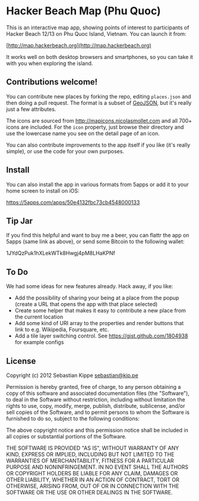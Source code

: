 # Hacker Beach Map (Phu Quoc)

This is an interactive map app, showing points of interest to participants of
Hacker Beach 12/13 on Phu Quoc Island, Vietnam. You can launch it from:

[http://map.hackerbeach.org](http://map.hackerbeach.org)

It works well on both desktop browsers and smartphones, so you can take it with
you when exploring the island.

## Contributions welcome!

You can contribute new places by forking the repo, editing `places.json` and
then doing a pull request. The format is a subset of
[GeoJSON](http://geojson.org/), but it's really just a few attributes.

The icons are sourced from http://mapicons.nicolasmollet.com and all 700+ icons
are included. For the `icon` property, just browse their directory and use the
lowercase name you see on the detail page of an icon.

You can also contribute improvements to the app itself if you like (it's really
simple), or use the code for your own purposes.

## Install

You can also install the app in various formats from 5apps or add it to your
home screen to install on iOS:

https://5apps.com/apps/50e4132fbc73cb4548000133

## Tip Jar

If you find this helpful and want to buy me a beer, you can flattr the app on
5apps (same link as above), or send some Bitcoin to the following wallet:

1JYdQzPuk1hXLekWTk8Hwgj4pM8LHaKPNf

## To Do

We had some ideas for new features already. Hack away, if you like:

* Add the possibility of sharing your being at a place from the popup (create a
  URL that opens the app with that place selected)
* Create some helper that makes it easy to contribute a new place from the
  current location
* Add some kind of URI array to the properties and render buttons that link to
  e.g. Wikipedia, Foursquare, etc.
* Add a tile layer switching control. See https://gist.github.com/1804938 for
  example configs

## License

Copyright (c) 2012 Sebastian Kippe <sebastian@kip.pe>

Permission is hereby granted, free of charge, to any person obtaining a copy of
this software and associated documentation files (the "Software"), to deal in
the Software without restriction, including without limitation the rights to
use, copy, modify, merge, publish, distribute, sublicense, and/or sell copies
of the Software, and to permit persons to whom the Software is furnished to do
so, subject to the following conditions:

The above copyright notice and this permission notice shall be included in all
copies or substantial portions of the Software.

THE SOFTWARE IS PROVIDED "AS IS", WITHOUT WARRANTY OF ANY KIND, EXPRESS OR
IMPLIED, INCLUDING BUT NOT LIMITED TO THE WARRANTIES OF MERCHANTABILITY,
FITNESS FOR A PARTICULAR PURPOSE AND NONINFRINGEMENT. IN NO EVENT SHALL THE
AUTHORS OR COPYRIGHT HOLDERS BE LIABLE FOR ANY CLAIM, DAMAGES OR OTHER
LIABILITY, WHETHER IN AN ACTION OF CONTRACT, TORT OR OTHERWISE, ARISING FROM,
OUT OF OR IN CONNECTION WITH THE SOFTWARE OR THE USE OR OTHER DEALINGS IN THE
SOFTWARE.
